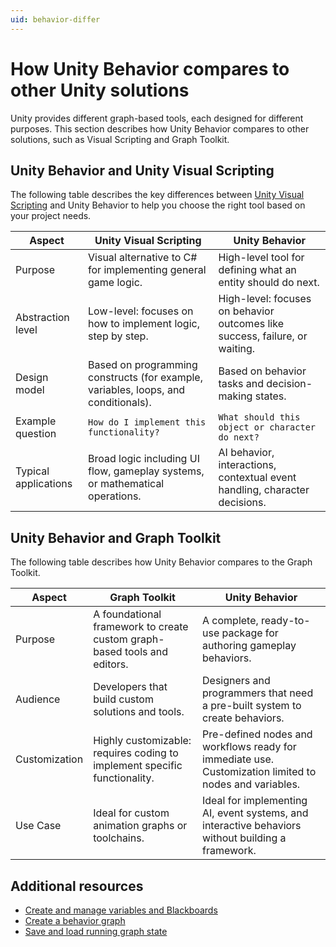 ```yaml
---
uid: behavior-differ
---
```


# How Unity Behavior compares to other Unity solutions

Unity provides different graph-based tools, each designed for different purposes. This section describes how Unity Behavior compares to other solutions, such as Visual Scripting and Graph Toolkit.

## Unity Behavior and Unity Visual Scripting

The following table describes the key differences between [Unity Visual Scripting](https://unity.com/features/unity-visual-scripting) and Unity Behavior to help you choose the right tool based on your project needs.

| Aspect | Unity Visual Scripting | Unity Behavior |
| ------ | ---------------------- | -------------- |
| Purpose | Visual alternative to C# for implementing general game logic. | High-level tool for defining what an entity should do next. |
| Abstraction level | Low-level: focuses on how to implement logic, step by step. | High-level: focuses on behavior outcomes like success, failure, or waiting. |
| Design model  | Based on programming constructs (for example, variables, loops, and conditionals). | Based on behavior tasks and decision-making states. |
| Example question | `How do I implement this functionality?` | `What should this object or character do next?` |
| Typical applications | Broad logic including UI flow, gameplay systems, or mathematical operations. | AI behavior, interactions, contextual event handling, character decisions. |

## Unity Behavior and Graph Toolkit

The following table describes how Unity Behavior compares to the Graph Toolkit.

| Aspect | Graph Toolkit | Unity Behavior |
| ------ | ---------------------- | -------------- |
| Purpose | A foundational framework to create custom graph-based tools and editors. | A complete, ready-to-use package for authoring gameplay behaviors. |
| Audience | Developers that build custom solutions and tools. | Designers and programmers that need a pre-built system to create behaviors. |
| Customization | Highly customizable: requires coding to implement specific functionality. | Pre-defined nodes and workflows ready for immediate use. Customization limited to nodes and variables.|
| Use Case | Ideal for custom animation graphs or toolchains. | Ideal for implementing AI, event systems, and interactive behaviors without building a framework. |

## Additional resources

* [Create and manage variables and Blackboards](blackboard-variables.md)
* [Create a behavior graph](create-behavior-graph.md)
* [Save and load running graph state](serialization.md)
